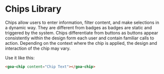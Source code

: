 # Chips Library
Chips allow users to enter information, filter content, and make selections in a dynamic way. They are different from badges as badges are static and triggered by the system. Chips differentiate from buttons as buttons appear consistently within the design form each user and contain familiar calls to action. Depending on the context where the chip is applied, the design and interaction of the chip may vary.

Use it like this:

```html
<goa-chip content="Chip Text"></goa-chip>
```
